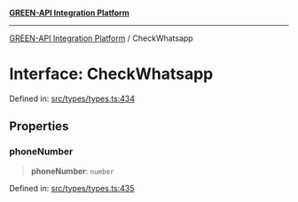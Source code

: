 [**GREEN-API Integration Platform**](../README.md)

***

[GREEN-API Integration Platform](../globals.md) / CheckWhatsapp

# Interface: CheckWhatsapp

Defined in: [src/types/types.ts:434](https://github.com/green-api/greenapi-integration/blob/0c6468d26acd573ad1def9f01a1af819fb76eb31/src/types/types.ts#L434)

## Properties

### phoneNumber

> **phoneNumber**: `number`

Defined in: [src/types/types.ts:435](https://github.com/green-api/greenapi-integration/blob/0c6468d26acd573ad1def9f01a1af819fb76eb31/src/types/types.ts#L435)
